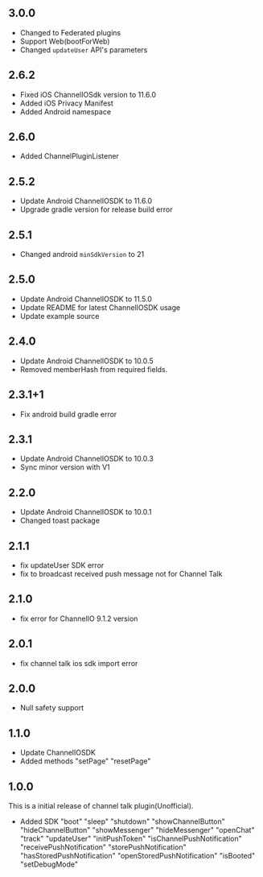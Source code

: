 ## 3.0.0
- Changed to Federated plugins
- Support Web(bootForWeb)
- Changed `updateUser` API's parameters

## 2.6.2
- Fixed iOS ChannelIOSdk version to 11.6.0
- Added iOS Privacy Manifest
- Added Android namespace

## 2.6.0
- Added ChannelPluginListener

## 2.5.2
- Update Android ChannelIOSDK to 11.6.0
- Upgrade gradle version for release build error

## 2.5.1
- Changed android `minSdkVersion` to 21

## 2.5.0
- Update Android ChannelIOSDK to 11.5.0
- Update README for latest ChannelIOSDK usage
- Update example source

## 2.4.0
- Update Android ChannelIOSDK to 10.0.5
- Removed memberHash from required fields.

## 2.3.1+1
- Fix android build gradle error

## 2.3.1
- Update Android ChannelIOSDK to 10.0.3
- Sync minor version with V1

## 2.2.0
- Update Android ChannelIOSDK to 10.0.1
- Changed toast package

## 2.1.1
- fix updateUser SDK error
- fix to broadcast received push message not for Channel Talk

## 2.1.0
- fix error for ChannelIO 9.1.2 version

## 2.0.1
- fix channel talk ios sdk import error

## 2.0.0
- Null safety support

## 1.1.0
- Update ChannelIOSDK
- Added methods
"setPage"
"resetPage"

## 1.0.0

This is a initial release of channel talk plugin(Unofficial).

- Added SDK
"boot"
"sleep"
"shutdown"
"showChannelButton"
"hideChannelButton"
"showMessenger"
"hideMessenger"
"openChat"
"track"
"updateUser"
"initPushToken"
"isChannelPushNotification"
"receivePushNotification"
"storePushNotification"
"hasStoredPushNotification"
"openStoredPushNotification"
"isBooted"
"setDebugMode"

